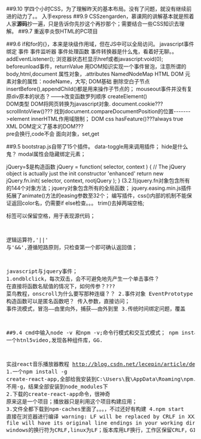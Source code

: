 ##9.10 
 学四个小时CSS，为了理解昨天的基本布局。没有了问题，就没有继续前进的动力了。。
 入手express
##9.9
CSSzengarden，慕课网的讲解基本就是照着人家**源码**抄一遍，只是告诉你先抄这个再抄那个；需要结合一些CSS知识去理解。
##9.7
重返李炎恢HTML的PC项目









##9.6
if和for的{}，本来是块级作用域，但在JS中可以全局访问。
javascript事件绑定
	事件 事件监听器 事件处理函数
	事件转换器是什么鬼，看着好无聊。。
	addEventListener();
	浏览器状态栏显示href或者javascript:void(0);
	beforeunload事件，returnValue
用DOM知识实现一个事件冒泡，注意所谓的body,html,document
	属性对象，<element object>.attributes NamedNodeMap
	HTML DOM 元素对象的属性：nodeName，大写;
DOM基础
	删除空白子节点
	insertBefore(),appendChild()都是用来操作子节点的；
	mouseout事件并没有复原div原本的状态？--->改变函数罗列顺序
	createElement()  
DOM类型
	DOM将网页转换为javascript对象.
	document.cookie???
	scrollIntoView()???
	找到document.compareDocumentPosition的位置------->element
	innerHTML作用域限制；
DOM css
	hasFeature()???always true
XML DOM定义了基本的DOM???   
pre会换行,code不会
面向对象，set,get







##9.5
bootstrap.js自带了15个插件。
	data-toggle用来调用插件；
    hide是什么鬼？
    modal属性会隐藏绑定元素；


jQuery=$是构造函数
	jQuery = function( selector, context ) {
		// The jQuery object is actually just the init constructor 'enhanced'
		return new jQuery.fn.init( selector, context, rootjQuery );
	}
	(3.2.1)jquery.fn对象包含所有的144个对象方法；jquery对象包含所有的全局函数；
	jquery.easing.min.js插件拓展了animate()方法的easing参数至32个；
编写插件，css()内部的机制不能保证返回color名，仍需要if else检查。。。
	trim()去掉两端空格;
	<pre>标签可以保留空格，用于表现源代码；

逻辑运算符,'||' 与'&&',遵循短路原则，只检查第一个即可确认返回值；

javascript与jquery事件；
	1.ondblclick，每次双击，会不可避免地先产生一个单击事件？
	  在直接将函数名赋值的情况下，如何传参？???
	  菜鸟教程，onscroll为什么要写那种连缀？？
	2.事件对象  EventPrototype
	  构造函数可以是匿名函数吧？
	  传入参数，直接访问；
	  事件流模式，冒泡——由里向外，捕获——由外到里
	 3.传统时间绑定问题，覆盖








##9.4
cmd中输入node -v 和npm -v;命令行模式和交互式模式；
npm install 一个htnl5video,发现各种组件库，GG.

实战react音乐播放器教程  http://blog.csdn.net/lecepin/article/details/54865083
    1.一个npm install -g create-react-app,全部给我安装到C:\Users\我\AppData\Roaming\npm...%>_<%
       不用-g，结果全部安装到node_modules下
    2.下载的create-react-app命令，很神奇  原来这是一个项目；播放器只是利用这个项目构建应用；
    3.文件全都下载到npm-caches里面了。。。，不过还好有构建
    4.npm start 直接在浏览器进行编译
warning: LF will be replaced by CRLF in XXX 
The file will have its original line endings in your working directory.
    windows的换行符为CRLF,linux为LF；版本库用LF换行，工作区保留CRLF，GIT的windows端默认设置core.autocrlf=true.

